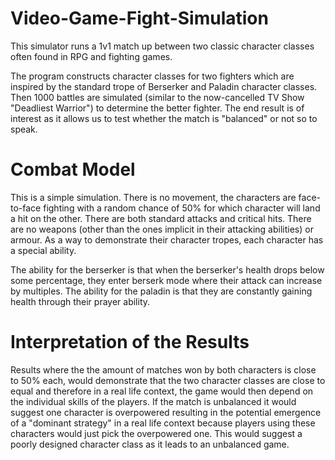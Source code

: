 # Video-Game-Fight-Simulation
This simulator runs a 1v1 match up between two classic character classes often found in RPG and fighting games.

The program constructs character classes for two fighters which are inspired by the standard trope of Berserker and Paladin character classes. Then 1000 battles are simulated (similar to the now-cancelled TV Show "Deadliest Warrior") to determine the better fighter. The end result is of interest as it allows us to test whether the match is "balanced" or not so to speak. 

# Combat Model

This is a simple simulation. There is no movement, the characters are face-to-face fighting with a random chance of 50% for which character will land a hit on the other. There are both standard attacks and critical hits. There are no weapons (other than the ones implicit in their attacking abilities) or armour. As a way to demonstrate their character tropes, each character has a special ability. 

The ability for the berserker is that when the berserker's health drops below some percentage, they enter berserk mode where their attack can increase by multiples. The ability for the paladin is that they are constantly gaining health through their prayer ability. 

# Interpretation of the Results

Results where the the amount of matches won by both characters is close to 50% each, would demonstrate that the two character classes are close to equal and therefore in a real life context, the game would then depend on the individual skills of the players. If the match is unbalanced it would suggest one character is overpowered resulting in the potential emergence of a "dominant strategy" in a real life context because players using these characters would just pick the overpowered one. This would suggest a poorly designed character class as it leads to an unbalanced game.
